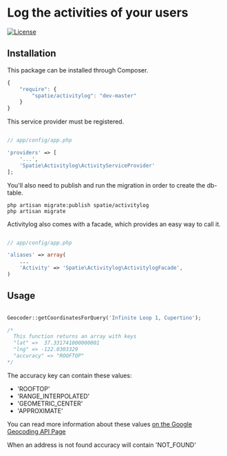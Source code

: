 # Log the activities of your users

[![License](https://poser.pugx.org/spatie/googlesearch/license.png)](https://packagist.org/packages/spatie/googlesearch)


## Installation

This package can be installed through Composer.

```js
{
    "require": {
		"spatie/activitylog": "dev-master"
	}
}
```

This service provider must be registered.

```php

// app/config/app.php

'providers' => [
    '...',
    'Spatie\Activitylog\ActivityServiceProvider'
];
```

You'll also need to publish and run the migration in order to create the db-table.

```
php artisan migrate:publish spatie/activitylog
php artisan migrate 
```

Activitylog also comes with a facade, which provides an easy way to call it.


```php

// app/config/app.php

'aliases' => array(
	...
	'Activity' => 'Spatie\Activitylog\ActivitylogFacade',
)
```




## Usage

```php

Geocoder::getCoordinatesForQuery('Infinite Loop 1, Cupertino');

/* 
  This function returns an array with keys
  "lat" =>  37.331741000000001
  "lng" => -122.0303329
  "accuracy" => "ROOFTOP"
*/
```

The accuracy key can contain these values:
- 'ROOFTOP'
- 'RANGE_INTERPOLATED'
- 'GEOMETRIC_CENTER'
- 'APPROXIMATE'

You can read more information about these values [on the Google Geocoding API Page](https://developers.google.com/maps/documentation/geocoding/ "Google Geocoding API")

When an address is not found accuracy will contain 'NOT_FOUND'
